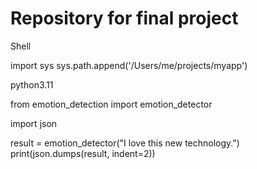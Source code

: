 # Repository for final project

Shell

import sys
sys.path.append('/Users/me/projects/myapp')

python3.11



from emotion_detection import emotion_detector

import json

result = emotion_detector("I love this new technology.")
print(json.dumps(result, indent=2))
